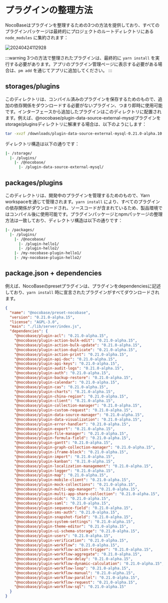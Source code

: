 # プラグインの整理方法

NocoBaseはプラグインを整理するための3つの方法を提供しており、すべてのプラグインパッケージは最終的にプロジェクトのルートディレクトリにある `node_modules` に集約されます：

![20240424112928](https://nocobase-docs.oss-cn-beijing.aliyuncs.com/20240424112928.png)

:::warning
3つの方法で整理されたプラグインは、最終的に `yarn install` を実行する必要があります。アプリのプラグイン管理ページに表示する必要がある場合は、`pm add` を通じてアプリに追加してください。
:::

## storages/plugins

このディレクトリは、コンパイル済みのプラグインを保存するためのもので、追加の依存関係をダウンロードする必要がないプラグイン、つまり即時に使用可能です。インターフェースから追加したプラグインはこのディレクトリに配置されます。例えば、@nocobase/plugin-data-source-external-mysqlプラグインをstorage/pluginsディレクトリに解凍する場合は、以下のようにします：

```bash
tar -xvzf /downloads/plugin-data-source-external-mysql-0.21.0-alpha.10.tgz -C /my-nocobase-app/storage/plugins/@nocobase/plugin-data-source-external-mysql --strip-components=1
```

ディレクトリ構造は以下の通りです：

```bash
|- /storage/
  |- /plugins/
    |- /@nocobase/
      |- /plugin-data-source-external-mysql/
```

## packages/plugins

このディレクトリは、開発中のプラグインを管理するためのもので、Yarn workspaceを通じて管理されます。`yarn install` により、すべてのプラグインの依存関係がダウンロードされ、ソースコードが含まれているため、製品環境ではコンパイル後に使用可能です。プラグインパッケージとnpmパッケージの整理方法は一致しており、ディレクトリ構造は以下の通りです：

```bash
|- /packages/
  |- /plugins/
    |- /@nocobase/
      |- /plugin-hello1/
      |- /plugin-hello2/
    |- /my-nocobase-plugin-hello1/
    |- /my-nocobase-plugin-hello2/
```

## package.json + dependencies

例えば、NocoBaseのpresetプラグインは、プラグインをdependenciesに記述しており、`yarn install` 時に宣言されたプラグインがすべてダウンロードされます。

```json
{
  "name": "@nocobase/preset-nocobase",
  "version": "0.21.0-alpha.15",
  "license": "AGPL-3.0",
  "main": "./lib/server/index.js",
  "dependencies": {
    "@nocobase/plugin-acl": "0.21.0-alpha.15",
    "@nocobase/plugin-action-bulk-edit": "0.21.0-alpha.15",
    "@nocobase/plugin-action-bulk-update": "0.21.0-alpha.15",
    "@nocobase/plugin-action-duplicate": "0.21.0-alpha.15",
    "@nocobase/plugin-action-print": "0.21.0-alpha.15",
    "@nocobase/plugin-api-doc": "0.21.0-alpha.15",
    "@nocobase/plugin-api-keys": "0.21.0-alpha.15",
    "@nocobase/plugin-audit-logs": "0.21.0-alpha.15",
    "@nocobase/plugin-auth": "0.21.0-alpha.15",
    "@nocobase/plugin-backup-restore": "0.21.0-alpha.15",
    "@nocobase/plugin-calendar": "0.21.0-alpha.15",
    "@nocobase/plugin-cas": "0.21.0-alpha.15",
    "@nocobase/plugin-charts": "0.21.0-alpha.15",
    "@nocobase/plugin-china-region": "0.21.0-alpha.15",
    "@nocobase/plugin-client": "0.21.0-alpha.15",
    "@nocobase/plugin-collection-manager": "0.21.0-alpha.15",
    "@nocobase/plugin-custom-request": "0.21.0-alpha.15",
    "@nocobase/plugin-data-source-manager": "0.21.0-alpha.15",
    "@nocobase/plugin-data-visualization": "0.21.0-alpha.15",
    "@nocobase/plugin-error-handler": "0.21.0-alpha.15",
    "@nocobase/plugin-export": "0.21.0-alpha.15",
    "@nocobase/plugin-file-manager": "0.21.0-alpha.15",
    "@nocobase/plugin-formula-field": "0.21.0-alpha.15",
    "@nocobase/plugin-gantt": "0.21.0-alpha.15",
    "@nocobase/plugin-graph-collection-manager": "0.21.0-alpha.15",
    "@nocobase/plugin-iframe-block": "0.21.0-alpha.15",
    "@nocobase/plugin-import": "0.21.0-alpha.15",
    "@nocobase/plugin-kanban": "0.21.0-alpha.15",
    "@nocobase/plugin-localization-management": "0.21.0-alpha.15",
    "@nocobase/plugin-logger": "0.21.0-alpha.15",
    "@nocobase/plugin-map": "0.21.0-alpha.15",
    "@nocobase/plugin-mobile-client": "0.21.0-alpha.15",
    "@nocobase/plugin-mock-collections": "0.21.0-alpha.15",
    "@nocobase/plugin-multi-app-manager": "0.21.0-alpha.15",
    "@nocobase/plugin-multi-app-share-collection": "0.21.0-alpha.15",
    "@nocobase/plugin-oidc": "0.21.0-alpha.15",
    "@nocobase/plugin-saml": "0.21.0-alpha.15",
    "@nocobase/plugin-sequence-field": "0.21.0-alpha.15",
    "@nocobase/plugin-sms-auth": "0.21.0-alpha.15",
    "@nocobase/plugin-snapshot-field": "0.21.0-alpha.15",
    "@nocobase/plugin-system-settings": "0.21.0-alpha.15",
    "@nocobase/plugin-theme-editor": "0.21.0-alpha.15",
    "@nocobase/plugin-ui-schema-storage": "0.21.0-alpha.15",
    "@nocobase/plugin-users": "0.21.0-alpha.15",
    "@nocobase/plugin-verification": "0.21.0-alpha.15",
    "@nocobase/plugin-workflow": "0.21.0-alpha.15",
    "@nocobase/plugin-workflow-action-trigger": "0.21.0-alpha.15",
    "@nocobase/plugin-workflow-aggregate": "0.21.0-alpha.15",
    "@nocobase/plugin-workflow-delay": "0.21.0-alpha.15",
    "@nocobase/plugin-workflow-dynamic-calculation": "0.21.0-alpha.15",
    "@nocobase/plugin-workflow-loop": "0.21.0-alpha.15",
    "@nocobase/plugin-workflow-manual": "0.21.0-alpha.15",
    "@nocobase/plugin-workflow-parallel": "0.21.0-alpha.15",
    "@nocobase/plugin-workflow-request": "0.21.0-alpha.15",
    "@nocobase/plugin-workflow-sql": "0.21.0-alpha.15"
  }
}
```

